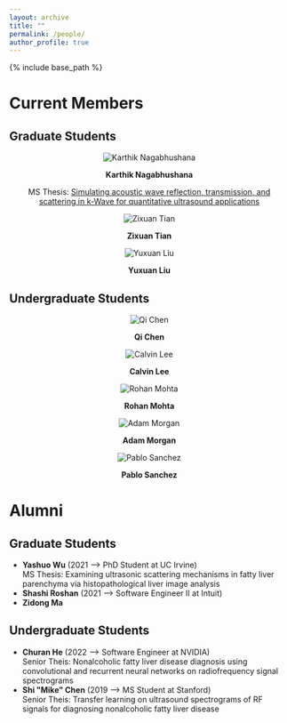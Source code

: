 ```yaml
---
layout: archive
title: ""
permalink: /people/
author_profile: true
---
```


{% include base_path %}

Current Members
======

## Graduate Students

<center>
  <div class="author__avatar">
    <img src="/images/img/students/Karthik Nagabhushana.jpg" class="author__avatar" alt="Karthik Nagabhushana">
  </div>
  <div class="author__content">
    <p><b>Karthik Nagabhushana</b></p>
    <p>MS Thesis: <a href = "pdf link">Simulating acoustic wave reflection, transmission, and scattering in k-Wave for quantitative ultrasound applications </a></p>     
  </div>
</center>

<center>
  <div class="author__avatar">
        <img src="/images/img/students/Zixuan Tian.jpg" class="author__avatar" alt="Zixuan Tian">
  </div>
  <div class="author__content">
    <p><b>Zixuan Tian</b></p>
  </div>
</center>

<center>
  <div class="author__avatar">
        <img src="/images/img/students/Yuxuan Liu.jpg" class="author__avatar" alt="Yuxuan Liu">
  </div>
  <div class="author__content">
    <p><b>Yuxuan Liu</b></p>
  </div>
</center>  

## Undergraduate Students

<center>
  <div class="author__avatar">
        <img src="/images/img/students/Qi Chen.jpg" class="author__avatar" alt="Qi Chen">
  </div>
  <div class="author__content">
    <p><b>Qi Chen</b></p>
  </div>
</center>  

<center>
  <div class="author__avatar">
        <img src="/images/img/students/Calvin Lee.jpg" class="author__avatar" alt="Calvin Lee">
  </div>
  <div class="author__content">
    <p><b>Calvin Lee</b></p>
  </div>
</center>  

<center>
  <div class="author__avatar">
        <img src="/images/img/students/Rohan Mohta.jpg" class="author__avatar" alt="Rohan Mohta">
  </div>
  <div class="author__content">
    <p><b>Rohan Mohta</b></p>
  </div>
</center>  

<center>
  <div class="author__avatar">
        <img src="/images/img/students/Adam Morgan.jpg" class="author__avatar" alt="Adam Morgan">
  </div>
  <div class="author__content">
    <p><b>Adam Morgan</b></p>
  </div>
</center>  

<center>
  <div class="author__avatar">
        <img src="/images/img/students/Pablo Sanchez.jpg" class="author__avatar" alt="Pablo Sanchez">
  </div>
  <div class="author__content">
    <p><b>Pablo Sanchez</b></p>
  </div>
</center>  



Alumni
======
## Graduate Students
- **Yashuo Wu** (2021 --> PhD Student at UC Irvine) </br>
  MS Thesis: Examining ultrasonic scattering mechanisms in fatty liver parenchyma via histopathological liver image analysis 
- **Shashi Roshan** (2021 --> Software Engineer II at Intuit)
- **Zidong Ma** 

## Undergraduate Students
- **Churan He** (2022 --> Software Engineer at NVIDIA) </br>
  Senior Theis: Nonalcoholic fatty liver disease diagnosis using convolutional and recurrent neural networks on radiofrequency signal spectrograms
- **Shi "Mike" Chen** (2019 --> MS Student at Stanford) </br>
  Senior Theis: Transfer learning on ultrasound spectrograms of RF signals for diagnosing nonalcoholic fatty liver disease

<br/>


